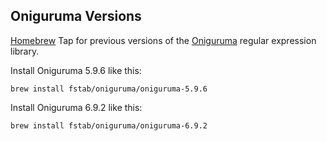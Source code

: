 Oniguruma Versions
------------------

[Homebrew](http://brew.sh/) Tap for previous versions of the [Oniguruma](https://github.com/kkos/oniguruma) regular expression library.

Install Oniguruma 5.9.6 like this:

```
brew install fstab/oniguruma/oniguruma-5.9.6
```

Install Oniguruma 6.9.2 like this:

```
brew install fstab/oniguruma/oniguruma-6.9.2
```
